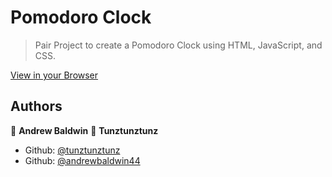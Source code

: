 # Pomodoro Clock
> Pair Project to create a Pomodoro Clock using HTML, JavaScript, and CSS.

[View in your Browser](https://andrewbaldwin44.github.io/Pomodoro_Clock/)

## Authors

👤 **Andrew Baldwin**
👤 **Tunztunztunz**

- Github: [@tunztunztunz](https://github.com/tunztunztunz)
- Github: [@andrewbaldwin44](https://github.com/andrewbaldwin44)
